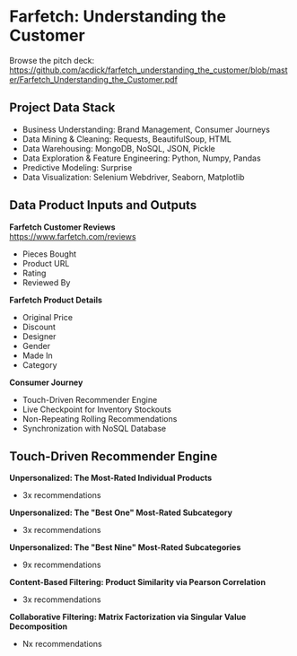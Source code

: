 # Farfetch: Understanding the Customer

Browse the pitch deck:
https://github.com/acdick/farfetch_understanding_the_customer/blob/master/Farfetch_Understanding_the_Customer.pdf

## Project Data Stack

* Business Understanding:                 Brand Management, Consumer Journeys
* Data Mining & Cleaning:                 Requests, BeautifulSoup, HTML
* Data Warehousing:                       MongoDB, NoSQL, JSON, Pickle
* Data Exploration & Feature Engineering: Python, Numpy, Pandas
* Predictive Modeling:                    Surprise
* Data Visualization:                     Selenium Webdriver, Seaborn, Matplotlib

## Data Product Inputs and Outputs

**Farfetch Customer Reviews**<br>
https://www.farfetch.com/reviews

* Pieces Bought
* Product URL
* Rating
* Reviewed By

**Farfetch Product Details**
* Original Price
* Discount
* Designer
* Gender
* Made In
* Category

**Consumer Journey**
* Touch-Driven Recommender Engine
* Live Checkpoint for Inventory Stockouts
* Non-Repeating Rolling Recommendations
* Synchronization with NoSQL Database

## Touch-Driven Recommender Engine

**Unpersonalized: The Most-Rated Individual Products**
* 3x recommendations

**Unpersonalized: The "Best One" Most-Rated Subcategory**
* 3x recommendations

**Unpersonalized: The "Best Nine" Most-Rated Subcategories**
* 9x recommendations

**Content-Based Filtering: Product Similarity via Pearson Correlation**
* 3x recommendations

**Collaborative Filtering: Matrix Factorization via Singular Value Decomposition**
* Nx recommendations